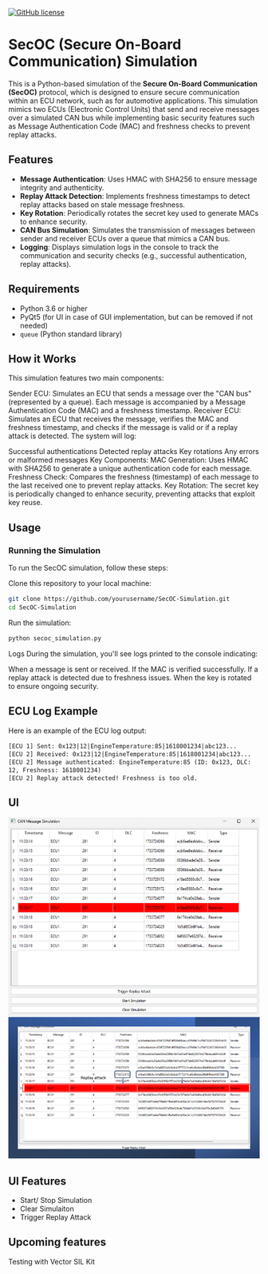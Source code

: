 [![GitHub license](https://img.shields.io/github/license/dipakkr/A-to-Z-Resources-for-Students.svg?style=plastic)](https://github.com/AasaiAlangaram/Python-LIN-Diagnostic-Tool/blob/master/LICENSE)

# SecOC (Secure On-Board Communication) Simulation

This is a Python-based simulation of the **Secure On-Board Communication (SecOC)** protocol, which is designed to ensure secure communication within an ECU network, such as for automotive applications. This simulation mimics two ECUs (Electronic Control Units) that send and receive messages over a simulated CAN bus while implementing basic security features such as Message Authentication Code (MAC) and freshness checks to prevent replay attacks.

## Features
- **Message Authentication**: Uses HMAC with SHA256 to ensure message integrity and authenticity.
- **Replay Attack Detection**: Implements freshness timestamps to detect replay attacks based on stale message freshness.
- **Key Rotation**: Periodically rotates the secret key used to generate MACs to enhance security.
- **CAN Bus Simulation**: Simulates the transmission of messages between sender and receiver ECUs over a queue that mimics a CAN bus.
- **Logging**: Displays simulation logs in the console to track the communication and security checks (e.g., successful authentication, replay attacks).
  
## Requirements
- Python 3.6 or higher
- PyQt5 (for UI in case of GUI implementation, but can be removed if not needed)
- `queue` (Python standard library)

## How it Works
This simulation features two main components:

Sender ECU: Simulates an ECU that sends a message over the "CAN bus" (represented by a queue). Each message is accompanied by a Message Authentication Code (MAC) and a freshness timestamp.
Receiver ECU: Simulates an ECU that receives the message, verifies the MAC and freshness timestamp, and checks if the message is valid or if a replay attack is detected.
The system will log:

Successful authentications
Detected replay attacks
Key rotations
Any errors or malformed messages
Key Components:
MAC Generation: Uses HMAC with SHA256 to generate a unique authentication code for each message.
Freshness Check: Compares the freshness (timestamp) of each message to the last received one to prevent replay attacks.
Key Rotation: The secret key is periodically changed to enhance security, preventing attacks that exploit key reuse.

## Usage
### Running the Simulation
To run the SecOC simulation, follow these steps:

Clone this repository to your local machine:

```bash
git clone https://github.com/yourusername/SecOC-Simulation.git
cd SecOC-Simulation
```
Run the simulation:

```bash
python secoc_simulation.py
```

Logs
During the simulation, you'll see logs printed to the console indicating:

When a message is sent or received.
If the MAC is verified successfully.
If a replay attack is detected due to freshness issues.
When the key is rotated to ensure ongoing security.

## ECU Log Example

Here is an example of the ECU log output:

```plaintext
[ECU 1] Sent: 0x123|12|EngineTemperature:85|1618001234|abc123...
[ECU 2] Received: 0x123|12|EngineTemperature:85|1618001234|abc123...
[ECU 2] Message authenticated: EngineTemperature:85 (ID: 0x123, DLC: 12, Freshness: 1618001234)
[ECU 2] Replay attack detected! Freshness is too old.
```

## UI

![can_simuulation](./replayattack.png)
![highlighted](./replayattack.gif)


## UI Features
- Start/ Stop Simulation
- Clear Simulaiton
- Trigger Replay Attack

## Upcoming features
Testing with Vector SIL Kit

